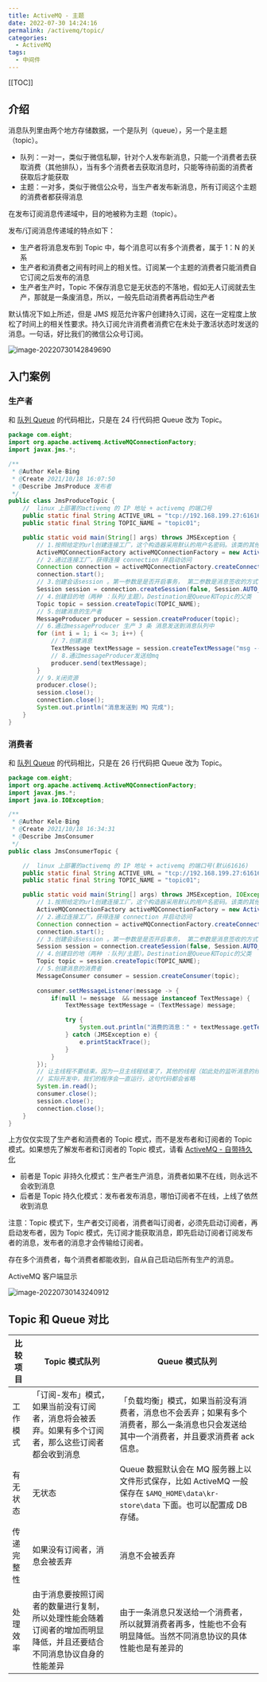 ```yaml
---
title: ActiveMQ - 主题
date: 2022-07-30 14:24:16
permalink: /activemq/topic/
categories:
  - ActiveMQ
tags: 
  - 中间件
---
```


[[TOC]]



## 介绍

消息队列里由两个地方存储数据，一个是队列（queue），另一个是主题（topic）。

- 队列：一对一，类似于微信私聊，针对个人发布新消息，只能一个消费者去获取消费（其他排队），当有多个消费者去获取消息时，只能等待前面的消费者获取后才能获取
- 主题：一对多，类似于微信公众号，当生产者发布新消息，所有订阅这个主题的消费者都获得消息

在发布订阅消息传递域中，目的地被称为主题（topic）。

发布/订阅消息传递域的特点如下：

- 生产者将消息发布到 Topic 中，每个消息可以有多个消费者，属于 1：N 的关系
- 生产者和消费者之间有时间上的相关性。订阅某一个主题的消费者只能消费自它订阅之后发布的消息
- 生产者生产时，Topic 不保存消息它是无状态的不落地，假如无人订阅就去生产，那就是一条废消息，所以，一般先启动消费者再启动生产者

默认情况下如上所述，但是 JMS 规范允许客户创建持久订阅，这在一定程度上放松了时间上的相关性要求。持久订阅允许消费者消费它在未处于激活状态时发送的消息。一句话，好比我们的微信公众号订阅。

![image-20220730142849690](https://cdn.jsdelivr.net/gh/Kele-Bingtang/static/img/ActiveMQ/20220730142850.png)

## 入门案例

### 生产者

和 [队列 Queue](/activemq/queue/#队列消息生产者) 的代码相比，只是在 24 行代码把 Queue 改为 Topic。

```java
package com.eight;
import org.apache.activemq.ActiveMQConnectionFactory;
import javax.jms.*;

/**
 * @Author Kele-Bing
 * @Create 2021/10/18 16:07:50
 * @Describe JmsProduce 发布者
 */
public class JmsProduceTopic {
    //  linux 上部署的activemq 的 IP 地址 + activemq 的端口号
    public static final String ACTIVE_URL = "tcp://192.168.199.27:61616";
    public static final String TOPIC_NAME = "topic01";

    public static void main(String[] args) throws JMSException {
        // 1.按照给定的url创建连接工厂，这个构造器采用默认的用户名密码。该类的其他构造方法可以指定用户名和密码
        ActiveMQConnectionFactory activeMQConnectionFactory = new ActiveMQConnectionFactory(ACTIVE_URL);
        // 2.通过连接工厂，获得连接 connection 并启动访问
        Connection connection = activeMQConnectionFactory.createConnection();
        connection.start();
        // 3.创建会话session 。第一参数是是否开启事务， 第二参数是消息签收的方式
        Session session = connection.createSession(false, Session.AUTO_ACKNOWLEDGE);
        // 4.创建目的地（两种 ：队列/主题）。Destination是Queue和Topic的父类
        Topic topic = session.createTopic(TOPIC_NAME);
        // 5.创建消息的生产者
        MessageProducer producer = session.createProducer(topic);
        // 6.通过messageProducer 生产 3 条 消息发送到消息队列中
        for (int i = 1; i <= 3; i++) {
            // 7.创建消息
            TextMessage textMessage = session.createTextMessage("msg --- " + i);
            // 8.通过messageProducer发送给mq
            producer.send(textMessage);
        }
        // 9.关闭资源
        producer.close();
        session.close();
        connection.close();
        System.out.println("消息发送到 MQ 完成");
    }
}
```

### 消费者

和 [队列 Queue](/activemq/queue/#异步监听式消费者) 的代码相比，只是在 26 行代码把 Queue 改为 Topic。

```java
package com.eight;
import org.apache.activemq.ActiveMQConnectionFactory;
import javax.jms.*;
import java.io.IOException;

/**
 * @Author Kele-Bing
 * @Create 2021/10/18 16:34:31
 * @Describe JmsConsumer
 */
public class JmsConsumerTopic {

    //  linux 上部署的activemq 的 IP 地址 + activemq 的端口号(默认61616)
    public static final String ACTIVE_URL = "tcp://192.168.199.27:61616";
    public static final String TOPIC_NAME = "topic01";

    public static void main(String[] args) throws JMSException, IOException {
        // 1.按照给定的url创建连接工厂，这个构造器采用默认的用户名密码。该类的其他构造方法可以指定用户名和密码
        ActiveMQConnectionFactory activeMQConnectionFactory = new ActiveMQConnectionFactory(ACTIVE_URL);
        // 2.通过连接工厂，获得连接 connection 并启动访问
        Connection connection = activeMQConnectionFactory.createConnection();
        connection.start();
        // 3.创建会话session 。第一参数是是否开启事务， 第二参数是消息签收的方式
        Session session = connection.createSession(false, Session.AUTO_ACKNOWLEDGE);
        // 4.创建目的地（两种 ：队列/主题）。Destination是Queue和Topic的父类
        Topic topic = session.createTopic(TOPIC_NAME);
        // 5.创建消息的消费者
        MessageConsumer consumer = session.createConsumer(topic);
        
        consumer.setMessageListener(message -> {
            if(null != message  && message instanceof TextMessage) {
                TextMessage textMessage = (TextMessage) message;

                try {
                    System.out.println("消费的消息：" + textMessage.getText());
                } catch (JMSException e) {
                    e.printStackTrace();
                }
            }
        });
        // 让主线程不要结束。因为一旦主线程结束了，其他的线程（如此处的监听消息的线程）也都会被迫结束。
        // 实际开发中，我们的程序会一直运行，这句代码都会省略
        System.in.read();
        consumer.close();
        session.close();
        connection.close();
    }
}
```

上方仅仅实现了生产者和消费者的 Topic 模式，而不是发布者和订阅者的 Topic 模式。如果想先了解发布者和订阅者的 Topic 模式，请看 [ActiveMQ - 自带持久化](/activemq/own-persistence/)

- 前者是 Topic 非持久化模式：生产者生产消息，消费者如果不在线，则永远不会收到消息
- 后者是 Topic 持久化模式：发布者发布消息，哪怕订阅者不在线，上线了依然收到消息

注意：Topic 模式下，生产者交订阅者，消费者叫订阅者，必须先启动订阅者，再启动发布者，因为 Topic 模式，先订阅才能获取消息，即先启动订阅者订阅发布者的消息，发布者的消息才会传输给订阅者。

存在多个消费者，每个消费者都能收到，自从自己启动后所有生产的消息。

ActiveMQ 客户端显示

![image-20220730143240912](https://cdn.jsdelivr.net/gh/Kele-Bingtang/static/img/ActiveMQ/20220730143243.png)

## Topic 和 Queue 对比

| 比较项目   | Topic 模式队列                                               | Queue 模式队列                                               |
| ---------- | ------------------------------------------------------------ | ------------------------------------------------------------ |
| 工作模式   | 「订阅-发布」模式，如果当前没有订阅者，消息将会被丢弃。如果有多个订阅者，那么这些订阅者都会收到消息 | 「负载均衡」模式，如果当前没有消费者，消息也不会丢弃；如果有多个消费者，那么一条消息也只会发送给其中一个消费者，并且要求消费者 ack 信息。 |
| 有无状态   | 无状态                                                       | Queue 数掘默认会在 MQ 服务器上以文件形式保存，比如 ActiveMQ 一般保存在 `$AMQ_HOME\data\kr-store\data` 下面。也可以配置成 DB 存储。 |
| 传递完整性 | 如果没有订阅者，消息会被丢弃                                 | 消息不会被丢弃                                               |
| 处理效率   | 由于消息要按照订阅者的数量进行复制，所以处理性能会随着订阅者的增加而明显降低，并且还要结合不同消息协议自身的性能差异 | 由于一条消息只发送给一个消费者，所以就算消费者再多，性能也不会有明显降低。当然不同消息协议的具体性能也是有差异的 |

